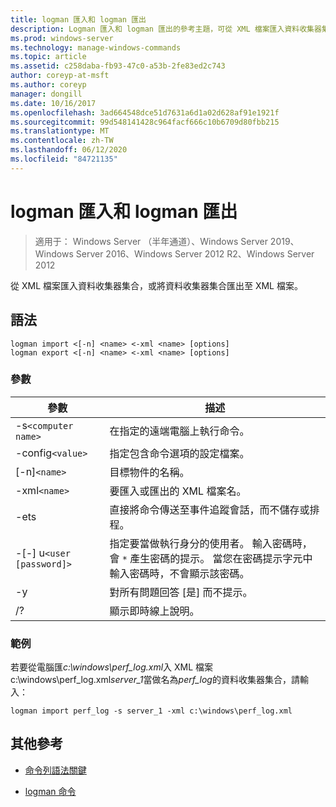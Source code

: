 ```yaml
---
title: logman 匯入和 logman 匯出
description: Logman 匯入和 logman 匯出的參考主題，可從 XML 檔案匯入資料收集器集合，或將資料收集器集合匯出至 XML 檔案。
ms.prod: windows-server
ms.technology: manage-windows-commands
ms.topic: article
ms.assetid: c258daba-fb93-47c0-a53b-2fe83ed2c743
author: coreyp-at-msft
ms.author: coreyp
manager: dongill
ms.date: 10/16/2017
ms.openlocfilehash: 3ad664548dce51d7631a6d1a02d628af91e1921f
ms.sourcegitcommit: 99d548141428c964facf666c10b6709d80fbb215
ms.translationtype: MT
ms.contentlocale: zh-TW
ms.lasthandoff: 06/12/2020
ms.locfileid: "84721135"
---
```

# <a name="logman-import-and-logman-export"></a>logman 匯入和 logman 匯出

> 適用于： Windows Server （半年通道）、Windows Server 2019、Windows Server 2016、Windows Server 2012 R2、Windows Server 2012

從 XML 檔案匯入資料收集器集合，或將資料收集器集合匯出至 XML 檔案。

## <a name="syntax"></a>語法

```
logman import <[-n] <name> <-xml <name> [options]
logman export <[-n] <name> <-xml <name> [options]
```

### <a name="parameters"></a>參數

| 參數 | 描述 |
| --------- | ----------- |
| -s`<computer name>` | 在指定的遠端電腦上執行命令。 |
| -config`<value>` | 指定包含命令選項的設定檔案。 |
| [-n]`<name>` | 目標物件的名稱。 |
| -xml`<name>` | 要匯入或匯出的 XML 檔案名。 |
| -ets | 直接將命令傳送至事件追蹤會話，而不儲存或排程。 |
| -[-] u`<user [password]>` | 指定要當做執行身分的使用者。 輸入密碼時，會 `*` 產生密碼的提示。 當您在密碼提示字元中輸入密碼時，不會顯示該密碼。 |
| -y | 對所有問題回答 [是] 而不提示。 |
| /? | 顯示即時線上說明。 |

### <a name="examples"></a>範例

若要從電腦匯*c:\windows\perf_log.xml*入 XML 檔案c:\windows\perf_log.xml*server_1*當做名為*perf_log*的資料收集器集合，請輸入：

```
logman import perf_log -s server_1 -xml c:\windows\perf_log.xml
```

## <a name="additional-references"></a>其他參考

- [命令列語法關鍵](command-line-syntax-key.md)

- [logman 命令](logman.md)
